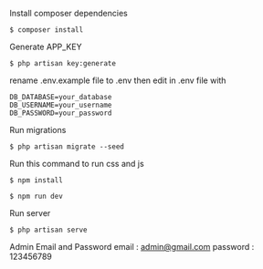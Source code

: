Install composer dependencies
```
$ composer install
```
Generate APP_KEY
```
$ php artisan key:generate
```
rename .env.example file to .env 
then edit in .env file with
```
DB_DATABASE=your_database
DB_USERNAME=your_username
DB_PASSWORD=your_password
```
Run migrations
```
$ php artisan migrate --seed

```
Run this command to run css and js
```
$ npm install

```
```
$ npm run dev

```
Run server
```
$ php artisan serve
```
Admin Email and Password
email : admin@gmail.com
password : 123456789
```


